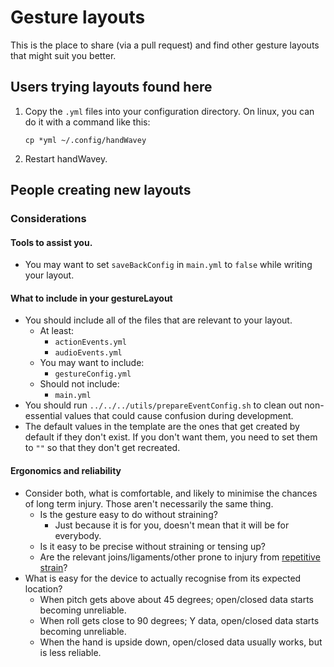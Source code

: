 # Gesture layouts

This is the place to share (via a pull request) and find other gesture layouts that might suit you better.

## Users trying layouts found here

1. Copy the `.yml` files into your configuration directory.
   On linux, you can do it with a command like this:
   ```
   cp *yml ~/.config/handWavey
   ```
1. Restart handWavey.

## People creating new layouts

### Considerations

#### Tools to assist you.

* You may want to set `saveBackConfig` in `main.yml` to `false` while writing your layout.

#### What to include in your gestureLayout

* You should include all of the files that are relevant to your layout.
    * At least:
        * `actionEvents.yml`
        * `audioEvents.yml`
    * You may want to include:
        * `gestureConfig.yml`
    * Should not include:
        * `main.yml`
* You should run `../../../utils/prepareEventConfig.sh` to clean out non-essential values that could cause confusion during development.
* The default values in the template are the ones that get created by default if they don't exist. If you don't want them, you need to set them to `""` so that they don't get recreated.

#### Ergonomics and reliability

* Consider both, what is comfortable, and likely to minimise the chances of long term injury. Those aren't necessarily the same thing.
    * Is the gesture easy to do without straining?
        * Just because it is for you, doesn't mean that it will be for everybody.
    * Is it easy to be precise without straining or tensing up?
    * Are the relevant joins/ligaments/other prone to injury from [repetitive strain](https://en.wikipedia.org/wiki/Repetitive_strain_injury)?
* What is easy for the device to actually recognise from its expected location?
    * When pitch gets above about 45 degrees; open/closed data starts becoming unreliable.
    * When roll gets close to 90 degrees; Y data, open/closed data starts becoming unreliable.
    * When the hand is upside down, open/closed data usually works, but is less reliable.
